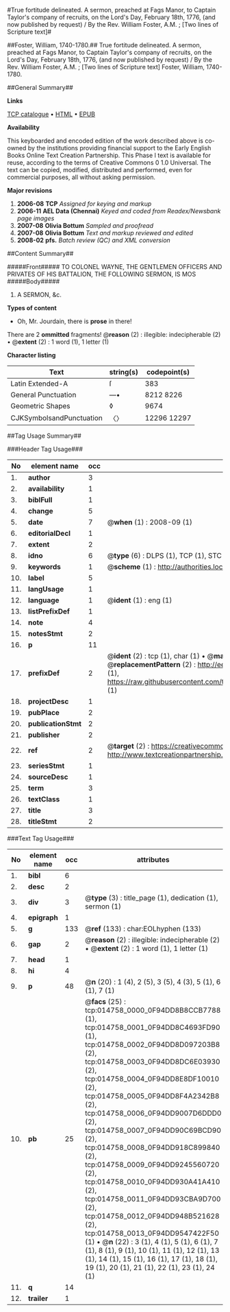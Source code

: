 #True fortitude delineated. A sermon, preached at Fags Manor, to Captain Taylor's company of recruits, on the Lord's Day, February 18th, 1776, (and now published by request) / By the Rev. William Foster, A.M. ; [Two lines of Scripture text]#

##Foster, William, 1740-1780.##
True fortitude delineated. A sermon, preached at Fags Manor, to Captain Taylor's company of recruits, on the Lord's Day, February 18th, 1776, (and now published by request) / By the Rev. William Foster, A.M. ; [Two lines of Scripture text]
Foster, William, 1740-1780.

##General Summary##

**Links**

[TCP catalogue](http://www.ota.ox.ac.uk/tcp/)  • 
[HTML](http://tei.it.ox.ac.uk/tcp/Texts-HTML/free/N11/N11675.html)  • 
[EPUB](http://tei.it.ox.ac.uk/tcp/Texts-EPUB/free/N11/N11675.epub)

**Availability**

This keyboarded and encoded edition of the
	       work described above is co-owned by the institutions
	       providing financial support to the Early English Books
	       Online Text Creation Partnership. This Phase I text is
	       available for reuse, according to the terms of Creative
	       Commons 0 1.0 Universal. The text can be copied,
	       modified, distributed and performed, even for
	       commercial purposes, all without asking permission.

**Major revisions**

1. __2006-08__ __TCP__ *Assigned for keying and markup*
1. __2006-11__ __AEL Data (Chennai)__ *Keyed and coded from Readex/Newsbank page images*
1. __2007-08__ __Olivia Bottum__ *Sampled and proofread*
1. __2007-08__ __Olivia Bottum__ *Text and markup reviewed and edited*
1. __2008-02__ __pfs.__ *Batch review (QC) and XML conversion*

##Content Summary##

#####Front#####
TO COLONEL WAYNE, THE GENTLEMEN OFFICERS AND PRIVATES OF HIS BATTALION, THE FOLLOWING SERMON, IS MOS
#####Body#####

1. A SERMON, &c.

**Types of content**

  * Oh, Mr. Jourdain, there is **prose** in there!

There are 2 **ommitted** fragments! 
 @__reason__ (2) : illegible: indecipherable (2)  •  @__extent__ (2) : 1 word (1), 1 letter (1)

**Character listing**


|Text|string(s)|codepoint(s)|
|---|---|---|
|Latin Extended-A|ſ|383|
|General Punctuation|—•|8212 8226|
|Geometric Shapes|◊|9674|
|CJKSymbolsandPunctuation|〈〉|12296 12297|

##Tag Usage Summary##

###Header Tag Usage###

|No|element name|occ|attributes|
|---|---|---|---|
|1.|__author__|3||
|2.|__availability__|1||
|3.|__biblFull__|1||
|4.|__change__|5||
|5.|__date__|7| @__when__ (1) : 2008-09 (1)|
|6.|__editorialDecl__|1||
|7.|__extent__|2||
|8.|__idno__|6| @__type__ (6) : DLPS (1), TCP (1), STC (1), NOTIS (1), IMAGE-SET (1), EVANS-CITATION (1)|
|9.|__keywords__|1| @__scheme__ (1) : http://authorities.loc.gov/ (1)|
|10.|__label__|5||
|11.|__langUsage__|1||
|12.|__language__|1| @__ident__ (1) : eng (1)|
|13.|__listPrefixDef__|1||
|14.|__note__|4||
|15.|__notesStmt__|2||
|16.|__p__|11||
|17.|__prefixDef__|2| @__ident__ (2) : tcp (1), char (1)  •  @__matchPattern__ (2) : ([0-9\-]+):([0-9IVX]+) (1), (.+) (1)  •  @__replacementPattern__ (2) : http://eebo.chadwyck.com/downloadtiff?vid=$1&page=$2 (1), https://raw.githubusercontent.com/textcreationpartnership/Texts/master/tcpchars.xml#$1 (1)|
|18.|__projectDesc__|1||
|19.|__pubPlace__|2||
|20.|__publicationStmt__|2||
|21.|__publisher__|2||
|22.|__ref__|2| @__target__ (2) : https://creativecommons.org/publicdomain/zero/1.0/ (1), http://www.textcreationpartnership.org/docs/. (1)|
|23.|__seriesStmt__|1||
|24.|__sourceDesc__|1||
|25.|__term__|3||
|26.|__textClass__|1||
|27.|__title__|3||
|28.|__titleStmt__|2||


###Text Tag Usage###

|No|element name|occ|attributes|
|---|---|---|---|
|1.|__bibl__|6||
|2.|__desc__|2||
|3.|__div__|3| @__type__ (3) : title_page (1), dedication (1), sermon (1)|
|4.|__epigraph__|1||
|5.|__g__|133| @__ref__ (133) : char:EOLhyphen (133)|
|6.|__gap__|2| @__reason__ (2) : illegible: indecipherable (2)  •  @__extent__ (2) : 1 word (1), 1 letter (1)|
|7.|__head__|1||
|8.|__hi__|4||
|9.|__p__|48| @__n__ (20) : 1 (4), 2 (5), 3 (5), 4 (3), 5 (1), 6 (1), 7 (1)|
|10.|__pb__|25| @__facs__ (25) : tcp:014758_0000_0F94DD8B8CCB7788 (1), tcp:014758_0001_0F94DD8C4693FD90 (1), tcp:014758_0002_0F94DD8D097203B8 (2), tcp:014758_0003_0F94DD8DC6E03930 (2), tcp:014758_0004_0F94DD8E8DF10010 (2), tcp:014758_0005_0F94DD8F4A2342B8 (2), tcp:014758_0006_0F94DD9007D6DDD0 (2), tcp:014758_0007_0F94DD90C69BCD90 (2), tcp:014758_0008_0F94DD918C899840 (2), tcp:014758_0009_0F94DD9245560720 (2), tcp:014758_0010_0F94DD930A41A410 (2), tcp:014758_0011_0F94DD93CBA9D700 (2), tcp:014758_0012_0F94DD948B521628 (2), tcp:014758_0013_0F94DD9547422F50 (1)  •  @__n__ (22) : 3 (1), 4 (1), 5 (1), 6 (1), 7 (1), 8 (1), 9 (1), 10 (1), 11 (1), 12 (1), 13 (1), 14 (1), 15 (1), 16 (1), 17 (1), 18 (1), 19 (1), 20 (1), 21 (1), 22 (1), 23 (1), 24 (1)|
|11.|__q__|14||
|12.|__trailer__|1||
